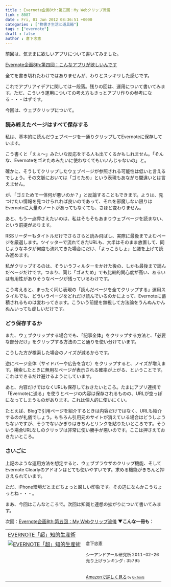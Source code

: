 ```yaml
---
title : Evernote企画8th:第五回：My Webクリップ流儀
link : 8087
date : Fri, 01 Jun 2012 08:36:51 +0000
categories : ["物書き生活と道具箱"]
tags : ["evernote"]
draft : false
author : 倉下忠憲
---
```


前回は、気ままに欲しいアプリについて書いてみました。

<a href="https://rashita.net/blog/?p=8083">Evernote企画8th:第四回：こんなアプリが欲しいんです</a>

全てを書き切れたわけではありませんが、わりとスッキリした感じです。

これでアプリアイデアに関しては一段落。残りの回は、運用について書いてみます。ただ、こういう運用についての考え方もきっとアプリ作りの参考になる・・・はずです。

今回は、ウェブクリップについて。
<h3>読み終えたページはすべて保存する</h3>
私は、基本的に読んだウェブページを一通りクリップしてEvernoteに保存しています。

こう書くと「えぇ〜」みたいな反応をする人も出てくるかもしれません。「そんな、Evernoteをゴミためみたいに使わなくてもいいんじゃないの」と。

確かに、そうしてクリップしたウェブページが参照される可能性は低いと言えるでしょう。その文脈においては「ゴミため」という表現もあながち間違いとは言えません。

が、「ゴミためで一体何が悪いのか？」と反論することもできます。ようは、見つけたい情報を見つけられれば良いのであって、それを邪魔しない限りはEvernoteに大量のノートがあってもなくても、さほど変わりません。

あと、もう一点押さえたいのは、私はそもそもあまりウェブページを読まない、という前提があります。

RSSリーダーもタイトルだけでさらさらと読み飛ばし、実際に最後までよむページを厳選します。ツイッターで流れてきたURLも、大半はそのまま放置して、同じようなネタが何度も流れてきた場合にだけ、「よっこらしょ」と腰を上げて読み進めます。

私がクリップするのは、そういうフィルターをかけた後の、しかも最後まで読んだページだけです。つまり、同じ「ゴミため」でも比較的関心度が高い、あるいは有用性がありそうなページが残っているわけです。

こう考えると、まったく同じ表現の「読んだページを全てクリップする」運用スタイルでも、どういうページをどれだけ読んでいるのかによって、Evernoteに蓄積されるものは変わってきます。こういう前提を無視して方法論をうんぬんかんぬんいっても虚しいだけです。

<h3>どう保存するか</h3>
また、ウェブクリップする場合でも、「記事全体」をクリップする方法と、「必要な部分だけ」をクリップする方法の二と通りを使い分けています。

こうした方が検索した場合のノイズが減るからです。

逆にページ全体（サイドバーや広告を含む）をクリップすると、ノイズが増えます。検索したときに無用なページが表示される確率が上がる、ということです。これはできるだけ避けるようにしています。

あと、内容だけではなくURLも保存しておきたいところ。たまにアプリ連携で「Evernoteに送る」を使うとページの内容は保存されるものの、URLが空っぽになってしまうものがあります。これは個人的に使いにくい。

たとえば、Blogで引用ページを紹介するときは内容だけではなく、URLも紹介するのが礼儀でしょう。もちろん引用元のサイトが消えている場合はどうしようもないですが、そうでないかぎりはきちんとリンクを貼りたいところです。そういう場合URLなしのクリップは非常に使い勝手が悪いのです。ここは押さえておきたいところ。

<h3>さいごに</h3>
上記のような運用方法を想定すると、ウェブブラウザのクリップ機能、そしてEvernote Clearlyのアドオンはとても使いやすいです。求める機能がきちんと押さえられています。

ただ、iPhone環境だとまだちょっと厳しい印象です。その辺になんかこうちょっとね・・・。

まあ、今回はこんなところで。次回は知識と連想の拡がりについて書いてみます。

次回：<a href="https://rashita.net/blog/?p=8087">Evernote企画8th:第五回：My Webクリップ流儀</a>
<strong>▼こんな一冊も：</strong>
<table  border="0" cellpadding="5"><tr><td colspan="2"><a href="http://www.amazon.co.jp/EVERNOTE%E3%80%8C%E8%B6%85%E3%80%8D%E7%9F%A5%E7%9A%84%E7%94%9F%E7%94%A3%E8%A1%93-%E5%80%89%E4%B8%8B%E5%BF%A0%E6%86%B2/dp/4863540817%3FSubscriptionId%3D15SMZCTB9V8NGR2TW082%26tag%3Drashita1000-22%26linkCode%3Dxm2%26camp%3D2025%26creative%3D165953%26creativeASIN%3D4863540817" target="_blank">EVERNOTE「超」知的生産術</a><img src="http://www.assoc-amazon.jp/e/ir?t=rashita1000-22&l=ur2&o=9" width="1" height="1" style="border: none;" alt="" /></td></tr><tr><td valign="top"><a href="http://www.amazon.co.jp/EVERNOTE%E3%80%8C%E8%B6%85%E3%80%8D%E7%9F%A5%E7%9A%84%E7%94%9F%E7%94%A3%E8%A1%93-%E5%80%89%E4%B8%8B%E5%BF%A0%E6%86%B2/dp/4863540817%3FSubscriptionId%3D15SMZCTB9V8NGR2TW082%26tag%3Drashita1000-22%26linkCode%3Dxm2%26camp%3D2025%26creative%3D165953%26creativeASIN%3D4863540817" target="_blank"><img src="http://ecx.images-amazon.com/images/I/51OnU0cd03L._SL160_.jpg" border="0" alt="EVERNOTE「超」知的生産術" /></a></td><td valign="top"><font size="-1">倉下忠憲 <br /><br />シーアンドアール研究所  2011-02-26<br />売り上げランキング : 35795<br /><br /><br /><a href="http://www.amazon.co.jp/EVERNOTE%E3%80%8C%E8%B6%85%E3%80%8D%E7%9F%A5%E7%9A%84%E7%94%9F%E7%94%A3%E8%A1%93-%E5%80%89%E4%B8%8B%E5%BF%A0%E6%86%B2/dp/4863540817%3FSubscriptionId%3D15SMZCTB9V8NGR2TW082%26tag%3Drashita1000-22%26linkCode%3Dxm2%26camp%3D2025%26creative%3D165953%26creativeASIN%3D4863540817" target="_blank">Amazonで詳しく見る</a></font><font size="-2"> by <a href="http://www.goodpic.com/mt/aws/index.html" >G-Tools</a></font></td></tr></table>


